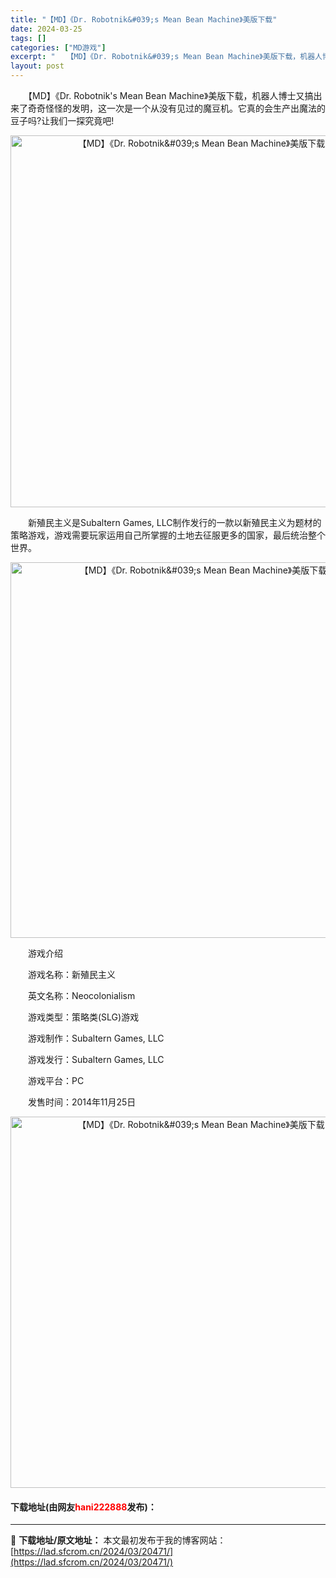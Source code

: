 ```yaml
---
title: "【MD】《Dr. Robotnik&#039;s Mean Bean Machine》美版下载"
date: 2024-03-25
tags: []
categories: ["MD游戏"]
excerpt: "　　【MD】《Dr. Robotnik&#039;s Mean Bean Machine》美版下载，机器人博士又搞出来了奇奇怪怪的发明，这一次是一个从没有见过的魔豆机。它真的会生产出魔法的豆子吗?让我们一探究竟吧! 　　新殖民主义是Subaltern Games, LLC制作发行的一款以新殖民主义为题&hellip;"
layout: post
---
```


 <p>　　【MD】《Dr. Robotnik&#39;s Mean Bean Machine》美版下载，机器人博士又搞出来了奇奇怪怪的发明，这一次是一个从没有见过的魔豆机。它真的会生产出魔法的豆子吗?让我们一探究竟吧!</p> <p align="center"><img align="" border="0" src="https://lad.sfcrom.cn/wp-content/uploads/2024/03/20240325_660108d9b9c37.png" width="595" alt="【MD】《Dr. Robotnik&amp;#039;s Mean Bean Machine》美版下载" /></p> <p>　　新殖民主义是Subaltern Games, LLC制作发行的一款以新殖民主义为题材的策略游戏，游戏需要玩家运用自己所掌握的土地去征服更多的国家，最后统治整个世界。</p> <p align="center"><img align="" border="0" src="https://lad.sfcrom.cn/wp-content/uploads/2024/03/20240325_660108da65f52.png" width="601" alt="【MD】《Dr. Robotnik&amp;#039;s Mean Bean Machine》美版下载" /></p> <p>　　游戏介绍</p> <p>　　游戏名称：新殖民主义</p> <p>　　英文名称：Neocolonialism</p> <p>　　游戏类型：策略类(SLG)游戏</p> <p>　　游戏制作：Subaltern Games, LLC</p> <p>　　游戏发行：Subaltern Games, LLC</p> <p>　　游戏平台：PC</p> <p>　　发售时间：2014年11月25日</p> <p align="center"><img align="" border="0" src="https://lad.sfcrom.cn/wp-content/uploads/2024/03/20240325_660108db10535.png" width="594" alt="【MD】《Dr. Robotnik&amp;#039;s Mean Bean Machine》美版下载" /></p> <p><h4>下载地址(由网友<font color="red">hani222888</font>发布)：</h4></p> 

---
📖 **下载地址/原文地址：** 本文最初发布于我的博客网站：[https://lad.sfcrom.cn/2024/03/20471/](https://lad.sfcrom.cn/2024/03/20471/)
